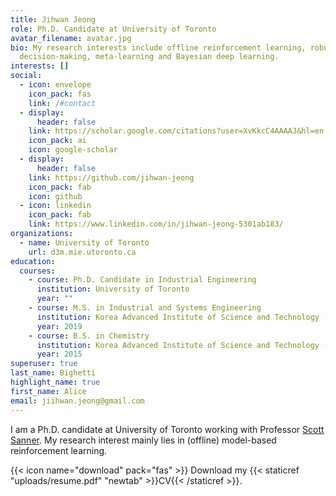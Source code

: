 ```yaml
---
title: Jihwan Jeong
role: Ph.D. Candidate at University of Toronto
avatar_filename: avatar.jpg
bio: My research interests include offline reinforcement learning, robust
  decision-making, meta-learning and Bayesian deep learning.
interests: []
social:
  - icon: envelope
    icon_pack: fas
    link: /#contact
  - display:
      header: false
    link: https://scholar.google.com/citations?user=XvKkcC4AAAAJ&hl=en
    icon_pack: ai
    icon: google-scholar
  - display:
      header: false
    link: https://github.com/jihwan-jeong
    icon_pack: fab
    icon: github
  - icon: linkedin
    icon_pack: fab
    link: https://www.linkedin.com/in/jihwan-jeong-5301ab183/
organizations:
  - name: University of Toronto
    url: d3m.mie.utoronto.ca
education:
  courses:
    - course: Ph.D. Candidate in Industrial Engineering
      institution: University of Toronto
      year: ""
    - course: M.S. in Industrial and Systems Engineering
      institution: Korea Advanced Institute of Science and Technology (KAIST)
      year: 2019
    - course: B.S. in Chemistry
      institution: Korea Advanced Institute of Science and Technology (KAIST)
      year: 2015
superuser: true
last_name: Bighetti
highlight_name: true
first_name: Alice
email: jiihwan.jeong@gmail.com
---
```

I am a Ph.D. candidate at University of Toronto working with Professor [Scott Sanner](https://d3m.mie.utoronto.ca). My research interest mainly lies in (offline) model-based reinforcement learning. 

{{< icon name="download" pack="fas" >}} Download my {{< staticref "uploads/resume.pdf" "newtab" >}}CV{{< /staticref >}}.